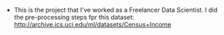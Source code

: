* This is the project that I've worked as a Freelancer Data Scientist. I did the pre-processing steps fpr this dataset: http://archive.ics.uci.edu/ml/datasets/Census+Income
 
